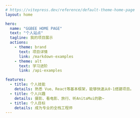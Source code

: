 ```yaml
---
# https://vitepress.dev/reference/default-theme-home-page
layout: home

hero:
  name: "GGBEE HOME PAGE"
  text: "个人站点"
  tagline: 我的项目展示
  actions:
    - theme: brand
      text: 项目详情
      link: /markdown-examples
    - theme: alt
      text: 学习进阶
      link: /api-examples

features:
  - title: 个人技能
    details: 熟悉 Vue、React等基本框架，能够快速从0-1搭建项目。
  - title: 个人兴趣
    details: 摄影、看电影、旅行、听AnitaMui的歌~
  - title: 个人目标
    details: 成为专业的全栈工程师
---
```


